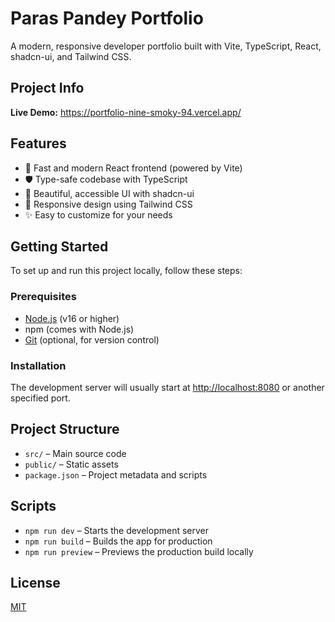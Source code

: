 # Paras Pandey Portfolio

A modern, responsive developer portfolio built with Vite, TypeScript, React, shadcn-ui, and Tailwind CSS.

## Project Info

**Live Demo:**  https://portfolio-nine-smoky-94.vercel.app/

## Features

- 🚀 Fast and modern React frontend (powered by Vite)
- 🛡️ Type-safe codebase with TypeScript
- 🌈 Beautiful, accessible UI with shadcn-ui
- 📱 Responsive design using Tailwind CSS
- ✨ Easy to customize for your needs

## Getting Started

To set up and run this project locally, follow these steps:

### Prerequisites

- [Node.js](https://nodejs.org/) (v16 or higher)
- npm (comes with Node.js)
- [Git](https://git-scm.com/) (optional, for version control)

### Installation

The development server will usually start at [http://localhost:8080](http://localhost:8080) or another specified port.

## Project Structure

- `src/` – Main source code
- `public/` – Static assets
- `package.json` – Project metadata and scripts

## Scripts

- `npm run dev` – Starts the development server
- `npm run build` – Builds the app for production
- `npm run preview` – Previews the production build locally

## License

[MIT](LICENSE)
